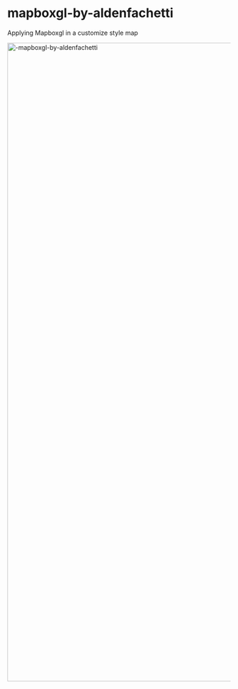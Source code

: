 # mapboxgl-by-aldenfachetti
Applying Mapboxgl in a customize style map

<img width="1437" alt="-mapboxgl-by-aldenfachetti" src="https://user-images.githubusercontent.com/12265786/209754591-4f8d2d78-a291-4e8b-811f-442711173443.png">
